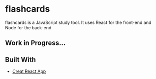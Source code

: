 # flashcards

flashcards is a JavaScript study tool. It uses React for the front-end and Node for the back-end.

## Work in Progress...

## Built With

* [Creat React App](https://github.com/facebookincubator/create-react-app)
